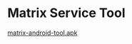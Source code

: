 # Matrix Service Tool

[matrix-android-tool.apk](https://github.com/ACIoT/matrix-android-tool/raw/master/matrix-android-tool.apk)
